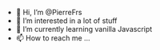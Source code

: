 - 👋 Hi, I’m @PierreFrs
- 👀 I’m interested in a lot of stuff
- 🌱 I’m currently learning vanilla Javascript
- 📫 How to reach me ...

<!---
PierreFrs/PierreFrs is a ✨ special ✨ repository because its `README.md` (this file) appears on your GitHub profile.
You can click the Preview link to take a look at your changes.
--->
